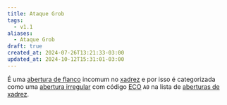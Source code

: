 ```yaml
---
title: Ataque Grob
tags:
  - v1.1
aliases:
  - Ataque Grob
draft: true
created_at: 2024-07-26T13:21:33-03:00
updated_at: 2024-10-12T15:31:01-03:00
---
```


É uma [abertura de flanco](Xadrez_Aberturas_de_flanco.md) incomum no [xadrez](../../08/06/Xadrez.md) e por isso é categorizada como uma [abertura irregular](Xadrez_Aberturas_irregulares.md) com código [ECO](../../../../entrada/2024/07/26/Encyclopaedia_of_Chess_Openings.md) `A0` na lista de [aberturas de xadrez](Xadrez_Aberturas.md).